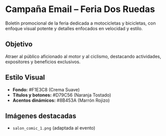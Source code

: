 # Campaña Email – Feria Dos Ruedas

Boletín promocional de la feria dedicada a motocicletas y bicicletas, con enfoque visual potente y detalles enfocados en velocidad y estilo.

## Objetivo
Atraer al público aficionado al motor y al ciclismo, destacando actividades, expositores y beneficios exclusivos.

## Estilo Visual
- **Fondo:** #F1E3C8 (Crema Suave)
- **Títulos y botones:** #D79C56 (Naranja Tostado)
- **Acentos dinámicos:** #8B453A (Marrón Rojizo)

## Imágenes destacadas
- `salon_comic_1.png` (adaptada al evento)
